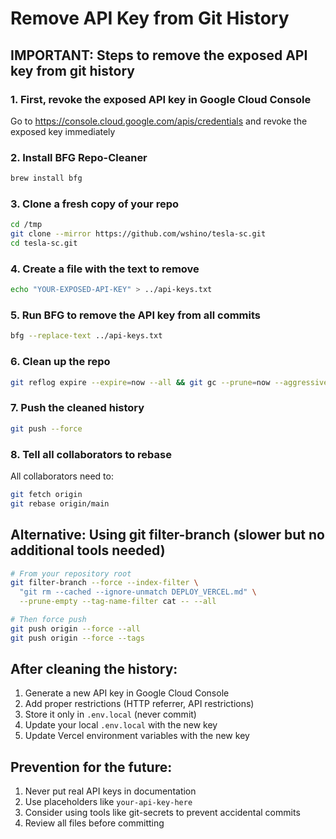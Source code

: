 # Remove API Key from Git History

## IMPORTANT: Steps to remove the exposed API key from git history

### 1. First, revoke the exposed API key in Google Cloud Console
Go to https://console.cloud.google.com/apis/credentials and revoke the exposed key immediately

### 2. Install BFG Repo-Cleaner
```bash
brew install bfg
```

### 3. Clone a fresh copy of your repo
```bash
cd /tmp
git clone --mirror https://github.com/wshino/tesla-sc.git
cd tesla-sc.git
```

### 4. Create a file with the text to remove
```bash
echo "YOUR-EXPOSED-API-KEY" > ../api-keys.txt
```

### 5. Run BFG to remove the API key from all commits
```bash
bfg --replace-text ../api-keys.txt
```

### 6. Clean up the repo
```bash
git reflog expire --expire=now --all && git gc --prune=now --aggressive
```

### 7. Push the cleaned history
```bash
git push --force
```

### 8. Tell all collaborators to rebase
All collaborators need to:
```bash
git fetch origin
git rebase origin/main
```

## Alternative: Using git filter-branch (slower but no additional tools needed)

```bash
# From your repository root
git filter-branch --force --index-filter \
  "git rm --cached --ignore-unmatch DEPLOY_VERCEL.md" \
  --prune-empty --tag-name-filter cat -- --all

# Then force push
git push origin --force --all
git push origin --force --tags
```

## After cleaning the history:

1. Generate a new API key in Google Cloud Console
2. Add proper restrictions (HTTP referrer, API restrictions)
3. Store it only in `.env.local` (never commit)
4. Update your local `.env.local` with the new key
5. Update Vercel environment variables with the new key

## Prevention for the future:

1. Never put real API keys in documentation
2. Use placeholders like `your-api-key-here`
3. Consider using tools like git-secrets to prevent accidental commits
4. Review all files before committing